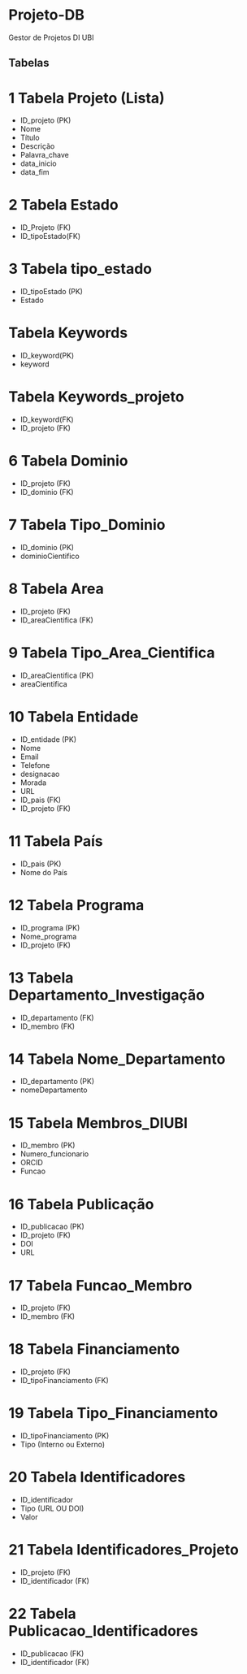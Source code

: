# Projeto-DB
Gestor de Projetos DI UBI

## Tabelas 

# 1 Tabela Projeto (Lista)
- ID_projeto (PK)
- Nome
- Título
- Descrição
- Palavra_chave
- data_inicio
- data_fim
  
# 2 Tabela Estado
- ID_Projeto (FK)
- ID_tipoEstado(FK)

# 3 Tabela tipo_estado
- ID_tipoEstado (PK)
- Estado

# Tabela Keywords
- ID_keyword(PK)
- keyword

# Tabela Keywords_projeto
- ID_keyword(FK)
- ID_projeto (FK)

# 6 Tabela Dominio
- ID_projeto (FK)
- ID_dominio (FK)

# 7 Tabela Tipo_Dominio
- ID_dominio (PK)
- dominioCientifico

# 8 Tabela Area
- ID_projeto (FK)
- ID_areaCientifica (FK)

# 9 Tabela Tipo_Area_Cientifica
- ID_areaCientifica (PK)
- areaCientifica
  
# 10 Tabela Entidade
- ID_entidade (PK)
- Nome
- Email
- Telefone
- designacao
- Morada
- URL
- ID_pais (FK)
- ID_projeto (FK)

# 11 Tabela País
- ID_pais (PK)
- Nome do País

# 12 Tabela Programa
- ID_programa (PK)
- Nome_programa
- ID_projeto (FK)

# 13 Tabela Departamento_Investigação 
- ID_departamento (FK)
- ID_membro (FK)

# 14 Tabela Nome_Departamento
- ID_departamento (PK)
- nomeDepartamento
  
# 15 Tabela Membros_DIUBI
- ID_membro (PK)
- Numero_funcionario
- ORCID
- Funcao

# 16 Tabela Publicação
- ID_publicacao (PK)
- ID_projeto (FK)
- DOI
- URL

# 17 Tabela Funcao_Membro
- ID_projeto (FK)
- ID_membro (FK)

# 18 Tabela Financiamento
- ID_projeto (FK)
- ID_tipoFinanciamento (FK)

# 19 Tabela Tipo_Financiamento
- ID_tipoFinanciamento (PK)
- Tipo (Interno ou Externo)

# 20 Tabela Identificadores
- ID_identificador
- Tipo (URL OU DOI)
- Valor

# 21 Tabela Identificadores_Projeto
- ID_projeto (FK)
- ID_identificador (FK)

# 22 Tabela Publicacao_Identificadores
- ID_publicacao (FK)
- ID_identificador (FK)
